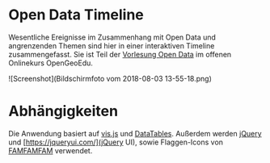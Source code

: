 # Open Data Timeline
Wesentliche Ereignisse im Zusammenhang mit Open Data und angrenzenden Themen sind hier in einer interaktiven Timeline zusammengefasst. Sie ist Teil der  [Vorlesung Open Data](https://www.opengeoedu.de/learn/opendata/vorlesung) im offenen Onlinekurs OpenGeoEdu.

![Screenshot](Bildschirmfoto vom 2018-08-03 13-55-18.png)

# Abhängigkeiten

Die Anwendung basiert auf  [vis.js](http://visjs.org/docs/timeline/) und [DataTables](https://datatables.net/). Außerdem werden [jQuery](https://jquery.com/) und [https://jqueryui.com/](jQuery UI), sowie Flaggen-Icons von [FAMFAMFAM](http://www.famfamfam.com) verwendet.
